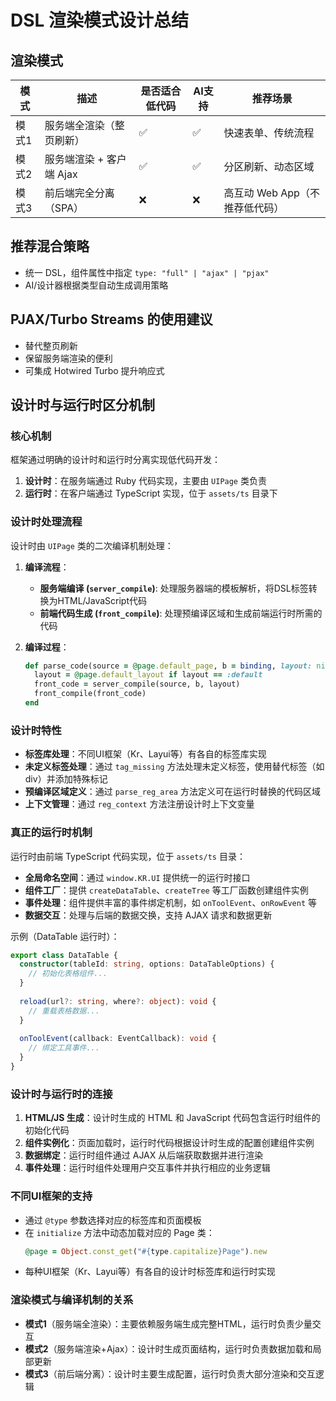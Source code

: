 # DSL 渲染模式设计总结

## 渲染模式

| 模式 | 描述 | 是否适合低代码 | AI支持 | 推荐场景 |
|------|------|----------------|--------|-----------|
| 模式1 | 服务端全渲染（整页刷新） | ✅ | ✅ | 快速表单、传统流程 |
| 模式2 | 服务端渲染 + 客户端 Ajax | ✅ | ✅ | 分区刷新、动态区域 |
| 模式3 | 前后端完全分离（SPA） | ❌ | ❌ | 高互动 Web App（不推荐低代码）|

## 推荐混合策略

- 统一 DSL，组件属性中指定 `type: "full" | "ajax" | "pjax"`
- AI/设计器根据类型自动生成调用策略

## PJAX/Turbo Streams 的使用建议

- 替代整页刷新
- 保留服务端渲染的便利
- 可集成 Hotwired Turbo 提升响应式

## 设计时与运行时区分机制

### 核心机制

框架通过明确的设计时和运行时分离实现低代码开发：

1. **设计时**：在服务端通过 Ruby 代码实现，主要由 `UIPage` 类负责
2. **运行时**：在客户端通过 TypeScript 实现，位于 `assets/ts` 目录下

### 设计时处理流程

设计时由 `UIPage` 类的二次编译机制处理：

1. **编译流程**：
   - **服务端编译 (`server_compile`)**: 处理服务器端的模板解析，将DSL标签转换为HTML/JavaScript代码
   - **前端代码生成 (`front_compile`)**: 处理预编译区域和生成前端运行时所需的代码

2. **编译过程**：
   ```ruby
   def parse_code(source = @page.default_page, b = binding, layout: nil)
     layout = @page.default_layout if layout == :default
     front_code = server_compile(source, b, layout)
     front_compile(front_code)
   end
   ```

### 设计时特性

- **标签库处理**：不同UI框架（Kr、Layui等）有各自的标签库实现
- **未定义标签处理**：通过 `tag_missing` 方法处理未定义标签，使用替代标签（如div）并添加特殊标记
- **预编译区域定义**：通过 `parse_reg_area` 方法定义可在运行时替换的代码区域
- **上下文管理**：通过 `reg_context` 方法注册设计时上下文变量

### 真正的运行时机制

运行时由前端 TypeScript 代码实现，位于 `assets/ts` 目录：

- **全局命名空间**：通过 `window.KR.UI` 提供统一的运行时接口
- **组件工厂**：提供 `createDataTable`、`createTree` 等工厂函数创建组件实例
- **事件处理**：组件提供丰富的事件绑定机制，如 `onToolEvent`、`onRowEvent` 等
- **数据交互**：处理与后端的数据交换，支持 AJAX 请求和数据更新

示例（DataTable 运行时）：
```typescript
export class DataTable {
  constructor(tableId: string, options: DataTableOptions) {
    // 初始化表格组件...
  }
  
  reload(url?: string, where?: object): void {
    // 重载表格数据...
  }
  
  onToolEvent(callback: EventCallback): void {
    // 绑定工具事件...
  }
}
```

### 设计时与运行时的连接

1. **HTML/JS 生成**：设计时生成的 HTML 和 JavaScript 代码包含运行时组件的初始化代码
2. **组件实例化**：页面加载时，运行时代码根据设计时生成的配置创建组件实例
3. **数据绑定**：运行时组件通过 AJAX 从后端获取数据并进行渲染
4. **事件处理**：运行时组件处理用户交互事件并执行相应的业务逻辑

### 不同UI框架的支持

- 通过 `@type` 参数选择对应的标签库和页面模板
- 在 `initialize` 方法中动态加载对应的 Page 类：
  ```ruby
  @page = Object.const_get("#{type.capitalize}Page").new
  ```
- 每种UI框架（Kr、Layui等）有各自的设计时标签库和运行时实现

### 渲染模式与编译机制的关系

- **模式1**（服务端全渲染）：主要依赖服务端生成完整HTML，运行时负责少量交互
- **模式2**（服务端渲染+Ajax）：设计时生成页面结构，运行时负责数据加载和局部更新
- **模式3**（前后端分离）：设计时主要生成配置，运行时负责大部分渲染和交互逻辑